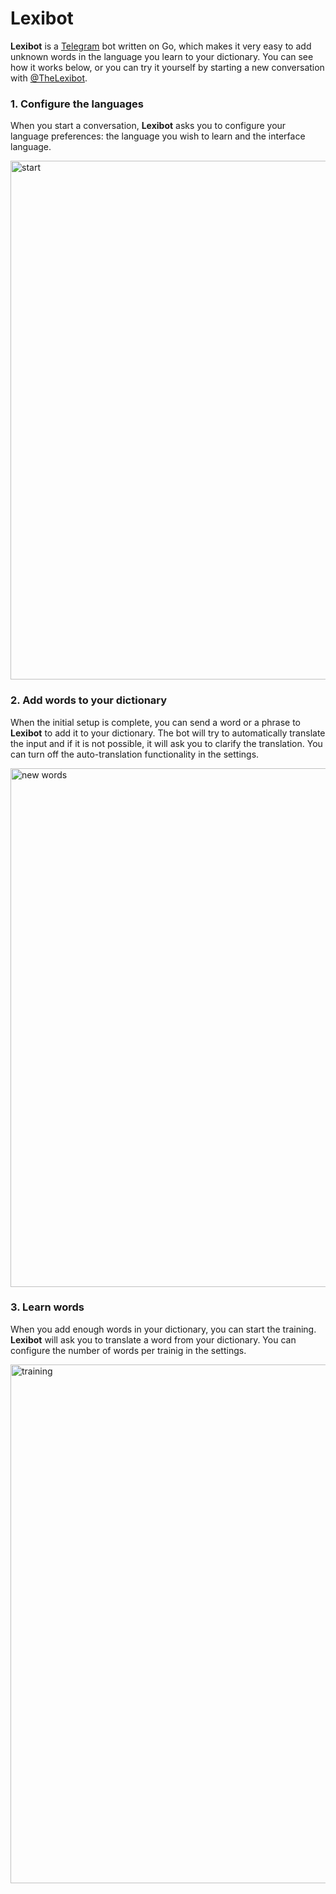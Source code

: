 # Lexibot

**Lexibot** is a [Telegram](https://telegram.org/) bot written on Go, which makes it very easy to add unknown words in 
the language you learn to your dictionary. You can see how it works below, or you can try it yourself by starting a new 
conversation with [@TheLexibot](https://t.me/TheLexibot).

### 1. Configure the languages 

When you start a conversation, **Lexibot** asks you to configure your language preferences: the language you wish to 
learn and the interface language.

<img alt="start" src="assets/start.gif" width="830"/>

### 2. Add words to your dictionary

When the initial setup is complete, you can send a word or a phrase to **Lexibot** to add it to your dictionary. The bot 
will try to automatically translate the input and if it is not possible, it will ask you to clarify the translation.
You can turn off the auto-translation functionality in the settings.

<img alt="new words" src="assets/new_words.gif" width="830" />

### 3. Learn words 

When you add enough words in your dictionary, you can start the training. **Lexibot** will ask you to translate a word
from your dictionary. You can configure the number of words per trainig in the settings.  

<img alt="training" src="assets/training.gif" width="830" />
